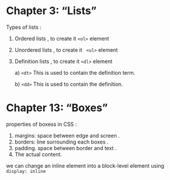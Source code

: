 # Chapter 3: “Lists”

Types of lists :

1. Ordered lists , to create it ` <ol> ` element

2. Unordered lists , to create it `  <ul> ` element

3. Definition lists , to create it ` <dl> ` element

     a) `<dt>` This is used to contain  the definition term.

     b) `<dd>` This is used to contain the definition.

# 

 # Chapter 13: “Boxes”

 properties of boxess in CSS :

 1. margins: space between edge and screen .
 2. borders: line surrounding each boxes .
 3. padding. space between border and text .
 4. The actual content.


 we can change an inline element into a block-level element using  
 `display: inline`

 # 

 #




